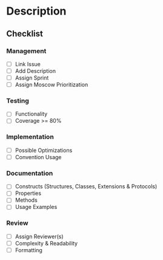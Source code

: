 # Description

## Checklist

### Management

- [ ] Link Issue
- [ ] Add Description
- [ ] Assign Sprint
- [ ] Assign Moscow Prioritization

### Testing

- [ ] Functionality
- [ ] Coverage >= 80%

### Implementation

- [ ] Possible Optimizations
- [ ] Convention Usage

### Documentation

- [ ] Constructs (Structures, Classes, Extensions & Protocols)
- [ ] Properties
- [ ] Methods
- [ ] Usage Examples

### Review

- [ ] Assign Reviewer(s)
- [ ] Complexity & Readability
- [ ] Formatting

